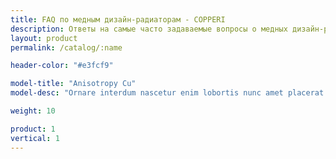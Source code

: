 ```yaml
---
title: FAQ по медным дизайн-радиаторам - COPPERI
description: Ответы на самые часто задаваемые вопросы о медных дизайн-радиаторах COPPERI.
layout: product
permalink: /catalog/:name

header-color: "#e3fcf9"

model-title: "Anisotropy Cu"
model-desc: "Ornare interdum nascetur enim lobortis nunc amet placerat pellentesque nascetur in adipiscing. Interdum amet accumsan placerat commodo ut amet aliquam blandit nunc tempor lobortis nunc non. Mi accumsan. Justo aliquet massa adipiscing cubilia eu accumsan id. Arcu accumsan faucibus vis ultricies adipiscing ornare ut. Mi accumsan. Justo aliquet massa adipiscing cubilia eu accumsan id lorem ipsum dolor."

weight: 10

product: 1
vertical: 1
---
```

